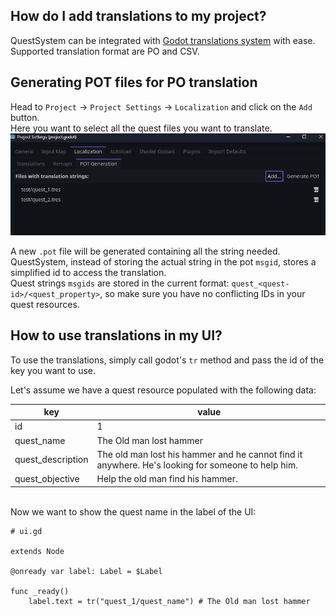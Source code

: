## How do I add translations to my project?

QuestSystem can be integrated with [Godot translations system](https://docs.godotengine.org/en/stable/tutorials/i18n/index.html) with ease.<br>
Supported translation format are PO and CSV.

## Generating POT files for PO translation

Head to `Project` -> `Project Settings` -> `Localization` and click on the `Add` button.<br>
Here you want to select all the quest files you want to translate.
![Localisation Settings](assets\translations\localisation_settings.png)

A new `.pot` file will be generated containing all the string needed.<br>
QuestSystem, instead of storing the actual string in the pot `msgid`, stores a simplified id to access the translation.<br>
Quest strings `msgids` are stored in the current format: `quest_<quest-id>/<quest_property>`, so make sure you have no conflicting IDs in your quest resources.<br>

## How to use translations in my UI?

To use the translations, simply call godot's `tr` method and pass the id of the key you want to use.


Let's assume we have a quest resource populated with the following data:<br>

| key               | value                                                                                             |
|-------------------|---------------------------------------------------------------------------------------------------|
| id                | 1                                                                                                 |
| quest_name        | The Old man lost hammer                                                                           |
| quest_description | The old man lost his hammer and he cannot find it anywhere. He's looking for someone to help him. |
| quest_objective   | Help the old man find his hammer.                                                                 |


<br>
Now we want to show the quest name in the label of the UI:

```gdscript
# ui.gd

extends Node

@onready var label: Label = $Label

func _ready()
    label.text = tr("quest_1/quest_name") # The Old man lost hammer 
```


